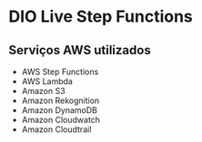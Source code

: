 # DIO Live Step Functions

## Serviços AWS utilizados

- AWS Step Functions
- AWS Lambda
- Amazon S3
- Amazon Rekognition
- Amazon DynamoDB
- Amazon Cloudwatch
- Amazon Cloudtrail